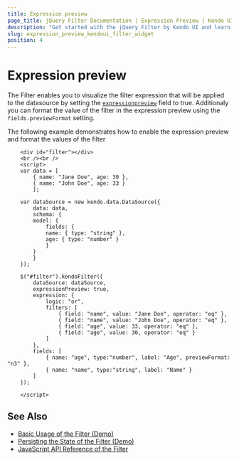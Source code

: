 ```yaml
---
title: Expression preview
page_title: jQuery Filter Documentation | Expression Preview | Kendo UI
description: "Get started with the jQuery Filter by Kendo UI and learn how to use the expression preview."
slug: expression_preview_kendoui_filter_widget
position: 4
---
```


# Expression preview

The Filter enables you to visualize the filter expression that will be applied to the datasource by setting the [`expressionpreview`](/api/javascript/ui/filter/configuration/expressionpreview) field to true. Additionaly you can format the value of the filter in the expression preview using the `fields.previewFormat` setting.

The following example demonstrates how to enable the expression preview and format the values of the filter

```dojo
    <div id="filter"></div>
    <br /><br />
    <script>
    var data = [
        { name: "Jane Doe", age: 30 },
        { name: "John Doe", age: 33 }
        ];

    var dataSource = new kendo.data.DataSource({
        data: data,
        schema: {
        model: {
            fields: {
            name: { type: "string" },
            age: { type: "number" }
            }
        }
        }
    });

    $("#filter").kendoFilter({
        dataSource: dataSource,
        expressionPreview: true,
        expression: {
            logic: "or",
            filters: [
                { field: "name", value: "Jane Doe", operator: "eq" },
                { field: "name", value: "John Doe", operator: "eq" },
                { field: "age", value: 33, operator: "eq" },
                { field: "age", value: 30, operator: "eq" }
            ]
        },
        fields: [
            { name: "age", type:"number", label: "Age", previewFormat: "n3" },
            { name: "name", type:"string", label: "Name" }
        ]
    });

    </script>
```

## See Also

* [Basic Usage of the Filter (Demo)](https://demos.telerik.com/kendo-ui/filter/index)
* [Persisting the State of the Filter (Demo)](https://demos.telerik.com/kendo-ui/filter/persist-state)
* [JavaScript API Reference of the Filter](/api/javascript/ui/filter)
